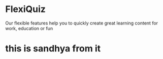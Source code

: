 # FlexiQuiz
Our flexible features help you to quickly create great learning content for work, education or fun
# this is sandhya from it
